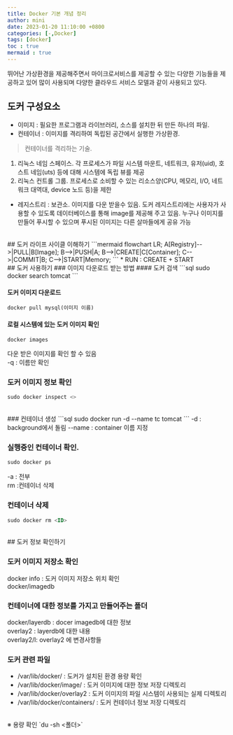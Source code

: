 ```yaml
---
title: Docker 기본 개념 정리
author: mini
date: 2023-01-20 11:10:00 +0800
categories: [-,Docker]
tags: [docker]
toc : true
mermaid : true
---
```


뛰어난 가상환경을 제공해주면서 마이크로서비스를 제공할 수 있는 다양한 기능들을 제공하고 있어 많이 사용되며 다양한 클라우드 서비스 모델과 같이 사용되고 있다. 

## 도커 구성요소 
- 이미지 : 필요한 프로그램과 라이브러리, 소스를 설치한 뒤 만든 하나의 파일.   
- 컨테이너 : 이미지를 격리하여 독립된 공간에서 실행한 가상환경.   

> 컨테이너를 격리하는 기술. 
 1. 리눅스 네임 스페이스. 
  각 프로세스가 파일 시스템 마운트, 네트워크, 유저(uid), 호스트 네임(uts) 등에 대해 시스템에 독립 뷰를 제공  
 2. 리눅스 컨트롤 그룹. 
  프로세스로 소비할 수 있는 리소스양(CPU, 메모리, I/O, 네트워크 대역대, device 노드 등)을 제한  

- 레지스트리 : 보관소. 이미지를 다운 받을수 있음.
도커 레지스트리에는 사용자가 사용할 수 있도록 데이터베이스를 통해 image를 제공해 주고 있음. 누구나 이미지를 만들어 푸시할 수 있으며 푸시된 이미지는 다른 살마들에게 공유 가능 


<br/>
## 도커 라이프 사이클 이해하기
```mermaid
flowchart LR;
	A[Registry]-->|PULL|B[Image];
	B-->|PUSH|A;
	B-->|CREATE|C[Container];
	C-->|COMMIT|B;
	C-->|START|Memory;
```
* RUN : CREATE + START   


<br/>
## 도커 사용하기
### 이미지 다운로드 받는 방법
#### 도커 검색
 ```sql
 sudo docker search tomcat
 ```

#### 도커 이미지 다운로드
 ```sql
 docker pull mysql(이미지 이름)
 ```

#### 로컬 시스템에 있는 도커 이미지 확인
 ```
 docker images	
 ```
 다운 받은 이미지를 확인 할 수 있음  
 -q : 이름만 확인

### 도커 이미지 정보 확인
```sql
sudo docker inspect <>
```

<br/>
### 컨테이너 생성  
```sql
sudo docker run -d --name tc tomcat
```
-d : background에서 돌림  
--name : container 이름 지정 


### 실행중인 컨테이너 확인. 
```sql
sudo docker ps   
```
-a : 전부  
rm :컨테이너 삭제     


### 컨테이너 삭제
```sql
sudo docker rm <ID>
```


<br/>
## 도커 정보 확인하기

### 도커 이미지 저장소 확인
docker info : 도커 이미지 저장소 위치 확인  
docker/imagedb

### 컨테이너에 대한 정보를 가지고 만들어주는 폴더  
docker/layerdb : docer imagedb에 대한 정보   
overlay2 : layerdb에 대한 내용   
overlay2/l: overlay2 에 변경사항들   

### 도커 관련 파일
* /var/lib/docker/ : 도커가 설치된 환경 용량 확인  
* /var/lib/docker/image/ : 도커 이미지에 대한 정보 저장 디렉토리  
* /var/lib/docker/overlay2 : 도커 이미지의 파일 시스템이 사용되는 실제 디렉토리 
* /var/lib/docker/containers/ : 도커 컨테이너 정보 저장 디렉토리 

<br/>
※ 용량 확인
`du -sh <폴더>`

